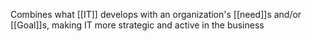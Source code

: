 Combines what [[IT]] develops with  an organization's [[need]]s and/or [[Goal]]s, making IT more strategic and active in the business